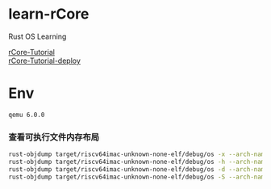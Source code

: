 # learn-rCore
Rust OS Learning

[rCore-Tutorial](https://github.com/rcore-os/rCore-Tutorial)    
[rCore-Tutorial-deploy](https://rcore-os.github.io/rCore-Tutorial-deploy/)    

# Env
```bash
qemu 6.0.0
```

### 查看可执行文件内存布局
```bash
rust-objdump target/riscv64imac-unknown-none-elf/debug/os -x --arch-name=riscv64   # all header
rust-objdump target/riscv64imac-unknown-none-elf/debug/os -h --arch-name=riscv64   # summaries of the headers for each section
rust-objdump target/riscv64imac-unknown-none-elf/debug/os -d --arch-name=riscv64   # assembler mnemonics for the machine instructions
rust-objdump target/riscv64imac-unknown-none-elf/debug/os -S --arch-name=riscv64   # source inlined with disassembly
```